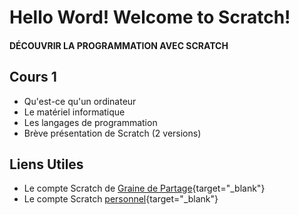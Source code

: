 # Hello Word! Welcome to Scratch!
#### DÉCOUVRIR LA PROGRAMMATION AVEC SCRATCH

## Cours 1
- Qu'est-ce qu'un ordinateur
- Le matériel informatique
- Les langages de programmation
- Brève présentation de Scratch (2 versions)

## Liens Utiles
- Le compte Scratch de [Graine de Partage](https://scratch.mit.edu/users/Gdp-Scratch/){target="_blank"}
- Le compte Scratch [personnel](https://scratch.mit.edu/users/Gdp-Scratch/){target="_blank"}
